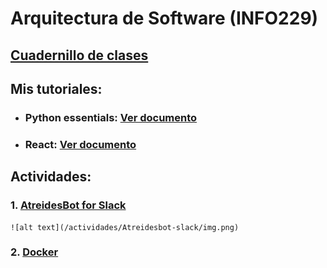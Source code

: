 # Arquitectura de Software (INFO229)



## [Cuadernillo de clases](https://docs.google.com/document/d/1tk83BdHxWoIsKKACsBDRqfjEl_w9nC9XWIvy3faFVZE/edit?usp=sharing)

## Mis tutoriales:
- ### Python essentials: [Ver documento](/docs/tutoriales/python/python-essentials.ipynb)
- ### React: [Ver documento](/docs/tutoriales/react/react-essentials.md)
## Actividades:
### 1. [AtreidesBot for Slack](/actividades/Atreidesbot-slack/)
    ![alt text](/actividades/Atreidesbot-slack/img.png)
### 2. [Docker](actividades/docker/)


